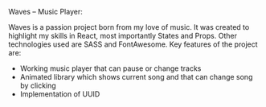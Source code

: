 Waves – Music Player:

Waves is a passion project born from my love of music. It was created to highlight my skills in React, most importantly States and Props. Other technologies used are SASS and FontAwesome. Key features of the project are:
-	Working music player that can pause or change tracks
-	Animated library which shows current song and  that can change song by clicking
-	Implementation of UUID

